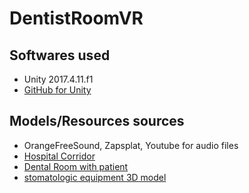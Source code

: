 # DentistRoomVR

## Softwares used

* Unity 2017.4.11.f1
* [GitHub for Unity](https://github.com/github-for-unity/Unity/blob/master/README.md)

## Models/Resources sources

* OrangeFreeSound, Zapsplat, Youtube for audio files
* [Hospital Corridor](https://assetstore.unity.com/packages/3d/props/interior/hospital-corridor-modular-interior-and-props-127459)
* [Dental Room with patient](https://assetstore.unity.com/packages/3d/props/interior/dental-room-62031)
* [stomatologic equipment 3D model](https://www.cgtrader.com/3d-models/science/medical/stomatologic-equipment)
